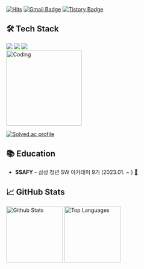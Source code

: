[![Hits](https://hits.seeyoufarm.com/api/count/incr/badge.svg?url=https%3A%2F%2Fgithub.com%2FNEU-chaldea&count_bg=%23C558DD&title_bg=%23555555&icon=mediafire.svg&icon_color=%23E7E7E7&title=hits&edge_flat=false)](https://hits.seeyoufarm.com)
[![Gmail Badge](https://img.shields.io/badge/Gmail-D14836?style=flat&logo=Gmail&logoColor=white)](mailto:cjsrhd882222@gmail.com) 
[![Tistory Badge](https://img.shields.io/badge/Tech%20Blog-555263?style=flat&logoColor=white)](https://blog.naver.com/cjsrhd882)


## 🛠 Tech Stack

<div>
<img src="https://img.shields.io/badge/Python-3776AB?style=flat-square&logo=Python&logoColor=white"/>
<img src="https://img.shields.io/badge/Git-F05032?style=flat-square&logo=Git&logoColor=white"/>
<img src="https://img.shields.io/badge/GitHub-181717?style=flat-square&logo=GitHub&logoColor=white"/>
</div>

<img src="./img/coding.gif" alt="Coding" height="200px" />

[![Solved.ac profile](http://mazassumnida.wtf/api/v2/generate_badge?boj=)](https://solved.ac/carbonsix)

## 📚 Education

- **SSAFY** - 삼성 청년 SW 아카데미 9기 (2023.01. ~ ) [:link:](https://www.ssafy.com/ksp/jsp/swp/swpMain.jsp)



## :chart_with_upwards_trend: GitHub Stats

<p align="left">
  <img src="https://github-readme-stats.vercel.app/api?username=NEU-chaldea&show_icons=true&count_private=true&theme=react&hide_border=true&bg_color=0d1017" alt="Github Stats" height="150px" />
  <img src="https://github-readme-stats.vercel.app/api/top-langs/?username=NEU-chaldea&hide_border=true&layout=compact&theme=react&bg_color=0d1017" alt="Top Languages" height="150px" />
</p>
